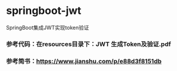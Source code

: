# springboot-jwt
SpringBoot集成JWT实现token验证

### 参考代码：在resources目录下：JWT 生成Token及验证.pdf
### 参考简书：https://www.jianshu.com/p/e88d3f8151db
